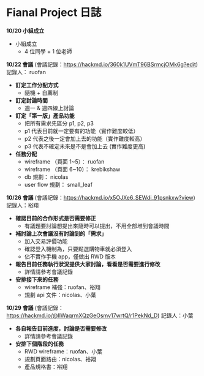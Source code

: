 # Fianal Project  日誌

**10/20 小組成立**
* 小組成立
  * 4 位同學 + 1 位老師 


**10/22 會議**
(會議記錄：https://hackmd.io/360k1UVmT96BSrmcjOMk6g?edit)
記錄人： ruofan

* **訂定工作分配方式**
  * 隨機 + 自薦制
* **訂定討論時間**
  * 週一 & 週四線上討論 
* **訂定「第一版」產品功能**
  * 把所有需求先區分 p1, p2, p3
  * p1 代表目前就一定要有的功能（實作難度較低）
  * p2 代表之後一定會加上去的功能（實作難度較高）
  * p3 代表不確定未來是不是會加上去 (實作難度更高)
* **任務分配**
  * wireframe （頁面 1~5）： ruofan
  * wireframe （頁面 6~10）： krebikshaw
  * db 規劃：  nicolas
  * user flow 規劃： small_leaf 


**10/26 會議**
(會議記錄：https://hackmd.io/x5OJXe6_SEWdi_91psnkxw?view)
記錄人：裕翔

* **確認目前的合作形式是否需要修正**
  * 有議題要討論想提出來隨時可以提出，不用全部堆到會議時間 
* **補討論上次會議沒有討論到的「需求」**
  * 加入交易評價功能 
  * 確認登入機制為，只要點選購物車就必須登入
  * 佔不實作手機 app，僅做出 RWD 版本
* **報告目前任務執行狀況提供大家討論，看看是否需要進行修改**
  * 詳情請參考會議記錄  
* **安排接下來的任務**
  * wireframe 補強：ruofan、裕翔
  * 規劃 api 文件：nicolas、小葉 


**10/29 會議**
(會議記錄：https://hackmd.io/@llWaqrmXQzGeOsmv17wrtQ/r1PekNd_D)
記錄人：小葉

* **各自報告目前進度，討論是否需要修改**
  * 詳情請參考會議記錄
* **安排下個階段的任務**
  * RWD wireframe：ruofan、小葉
  * 規劃頁面路由：nicolas、裕翔
  * 產品規格書：裕翔 